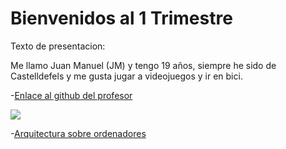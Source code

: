 # Bienvenidos al 1 Trimestre

Texto de presentacion:

Me llamo Juan Manuel (JM) y tengo 19 años, siempre he sido de Castelldefels y me gusta jugar a videojuegos y ir en bici.

-[Enlace al github del profesor](https://github.com/d-prieto)

![](https://avatars.githubusercontent.com/u/60569015?v=4)

-[Arquitectura sobre ordenadores](https://github.com/Baultek/1-Trimestre/blob/main/ARQUITECTURA%20DE%20ORDENADORES.md)
